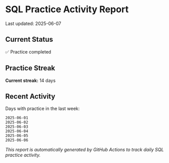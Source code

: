 # SQL Practice Activity Report

Last updated: 2025-06-07

## Current Status

✅ Practice completed

## Practice Streak

**Current streak:** 14 days

## Recent Activity

Days with practice in the last week:

```
2025-06-01
2025-06-02
2025-06-03
2025-06-04
2025-06-05
2025-06-06
```

*This report is automatically generated by GitHub Actions to track daily SQL practice activity.*
